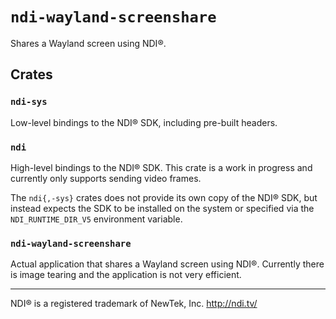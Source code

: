 # `ndi-wayland-screenshare`
Shares a Wayland screen using NDI®.

## Crates
### `ndi-sys`
Low-level bindings to the NDI® SDK, including pre-built headers.

### `ndi`
High-level bindings to the NDI® SDK. This crate is a work in progress and currently only supports sending video frames.

The `ndi{,-sys}` crates does not provide its own copy of the NDI® SDK, but instead expects the SDK to be installed on the system or specified via the `NDI_RUNTIME_DIR_V5` environment variable.

### `ndi-wayland-screenshare`
Actual application that shares a Wayland screen using NDI®. Currently there is image tearing and the application is not very efficient.

---
NDI® is a registered trademark of NewTek, Inc.
http://ndi.tv/